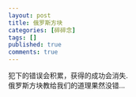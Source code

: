 ```yaml
---
layout: post
title: 俄罗斯方块
categories: [碎碎念]
tags: []
published: true
comments: true
---
```

<p><!--:zh-->犯下的错误会积累，获得的成功会消失.<br />
俄罗斯方块教给我们的道理果然没错...<!--:--><!--:en-->&nbsp;</p>

<p><!--:--><!--:ja-->&nbsp;</p>

<p><!--:--></p>
